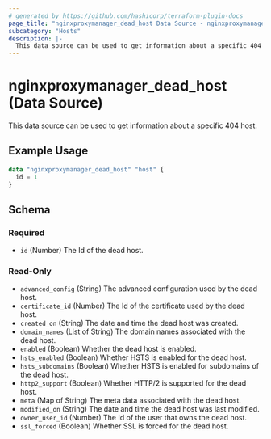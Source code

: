 ```yaml
---
# generated by https://github.com/hashicorp/terraform-plugin-docs
page_title: "nginxproxymanager_dead_host Data Source - nginxproxymanager"
subcategory: "Hosts"
description: |-
  This data source can be used to get information about a specific 404 host.
---
```


# nginxproxymanager_dead_host (Data Source)

This data source can be used to get information about a specific 404 host.


## Example Usage

```terraform
data "nginxproxymanager_dead_host" "host" {
  id = 1
}
```

<!-- schema generated by tfplugindocs -->
## Schema

### Required

- `id` (Number) The Id of the dead host.

### Read-Only

- `advanced_config` (String) The advanced configuration used by the dead host.
- `certificate_id` (Number) The Id of the certificate used by the dead host.
- `created_on` (String) The date and time the dead host was created.
- `domain_names` (List of String) The domain names associated with the dead host.
- `enabled` (Boolean) Whether the dead host is enabled.
- `hsts_enabled` (Boolean) Whether HSTS is enabled for the dead host.
- `hsts_subdomains` (Boolean) Whether HSTS is enabled for subdomains of the dead host.
- `http2_support` (Boolean) Whether HTTP/2 is supported for the dead host.
- `meta` (Map of String) The meta data associated with the dead host.
- `modified_on` (String) The date and time the dead host was last modified.
- `owner_user_id` (Number) The Id of the user that owns the dead host.
- `ssl_forced` (Boolean) Whether SSL is forced for the dead host.
